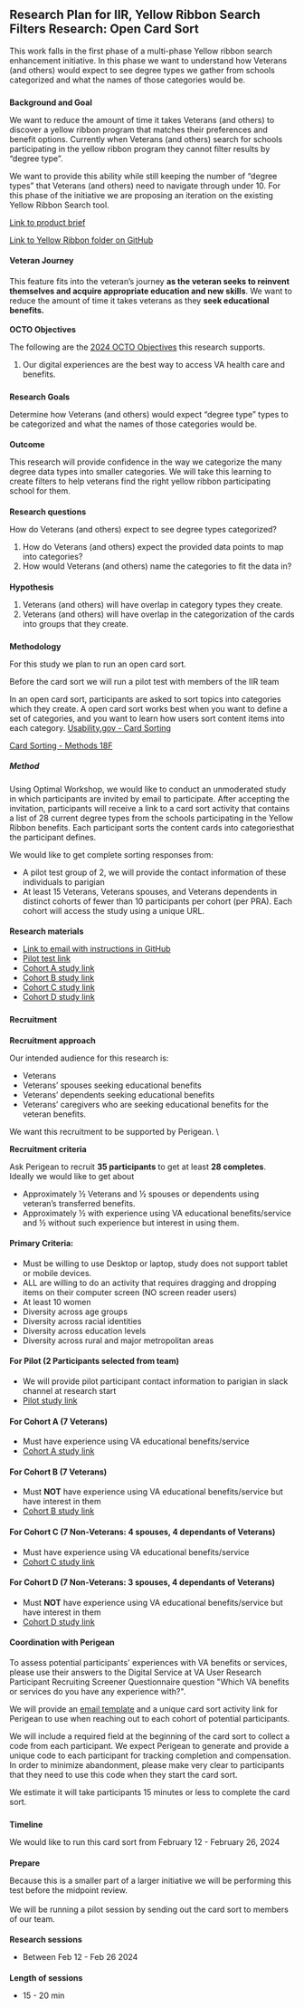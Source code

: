 ## **Research Plan for IIR, Yellow Ribbon Search Filters Research: Open Card Sort**

This work falls in the first phase of a multi-phase Yellow ribbon search enhancement initiative. In this phase we want to understand how Veterans (and others) would expect to see degree types we gather from schools categorized and what the names of those categories would be.


### 
**Background and Goal**

We want to reduce the amount of time it takes Veterans (and others) to discover a yellow ribbon program that matches their preferences and benefit options. Currently when Veterans (and others) search for schools participating in the yellow ribbon program they cannot filter results by “degree type”. 

We want to provide this ability while still keeping the number of “degree types” that Veterans (and others) need to navigate through under 10. For this phase of the initiative we are proposing an iteration on the existing Yellow Ribbon Search tool.

[Link to product brief](https://github.com/department-of-veterans-affairs/va.gov-team/blob/master/products/find-a-yellow-ribbon-school/2024-02-Degree-Type-Filters/Product%20Brief.md)

[Link to Yellow Ribbon folder on GitHub](https://github.com/department-of-veterans-affairs/va.gov-team/tree/master/products/find-a-yellow-ribbon-school)


#### 
**Veteran Journey**


#### 
This feature fits into the veteran’s journey **as the veteran seeks to reinvent themselves and acquire appropriate education and new skills**. We want to reduce the amount of time it takes veterans as they **seek educational benefits. \
 \
OCTO Objectives**

The following are the [2024 OCTO Objectives](https://gcc02.safelinks.protection.outlook.com/ap/b-59584e83/?url=https%3A%2F%2Fdvagov.sharepoint.com%2F%3Ab%3A%2Fs%2Foitdigitaltransformation%2FERxPpNTQ6RxFlLpEjXbkg4ABaiBTOdXohIZ1OkksPwlnvw%3Fe%3DayadXo&data=05%7C02%7C%7Cae5f6afeb74b455339dc08dc265b522f%7Ce95f1b23abaf45ee821db7ab251ab3bf%7C0%7C0%7C638427420916736422%7CUnknown%7CTWFpbGZsb3d8eyJWIjoiMC4wLjAwMDAiLCJQIjoiV2luMzIiLCJBTiI6Ik1haWwiLCJXVCI6Mn0%3D%7C0%7C%7C%7C&sdata=1aYuaOt60EmaL3HZfegisRQABCw3Kmh%2BOn%2B3MmMjhJk%3D&reserved=0) this research supports.



1. Our digital experiences are the best way to access VA health care and benefits.

### 
**Research Goals**


Determine how Veterans (and others) would expect “degree type” types to be categorized and what the names of those categories would be.


#### 
**Outcome**

This research will provide confidence in the way we categorize the many degree data types into smaller categories. We will take this learning to create filters to help veterans find the right yellow ribbon participating school for them.


#### 
**Research questions**

How do Veterans (and others) expect to see degree types categorized?



1. How do Veterans (and others) expect the provided data points to map into categories?
2. How would Veterans (and others) name the categories to fit the data in?

#### 
**Hypothesis**

1. Veterans (and others) will have overlap in category types they create.
2. Veterans (and others) will have overlap in the categorization of the cards into groups that they create.

### 
**Methodology**


For this study we plan to run an open card sort.


Before the card sort we will run a pilot test with members of the IIR team

In an open card sort, participants are asked to sort topics into categories which they create. A open card sort works best when you want to define a set of categories, and you want to learn how users sort content items into each category. [Usability.gov - Card Sorting](https://www.usability.gov/how-to-and-tools/methods/card-sorting.html)

[Card Sorting - Methods 18F](https://methods.18f.gov/validate/card-sorting/)


##### **Method**

Using Optimal Workshop, we would like to conduct an unmoderated study in which participants are invited by email to participate. After accepting the invitation, participants will receive a link to a card sort activity that contains a list of 28 current degree types from the schools participating in the Yellow Ribbon benefits. Each participant sorts the content cards into categoriesthat the participant defines.

We would like to get complete sorting responses from:



* A pilot test group of 2, we will provide the contact information of these individuals to parigian
* At least 15 Veterans, Veterans spouses, and Veterans dependents in distinct cohorts of fewer than 10 participants per cohort (per PRA). Each cohort will access the study using a unique URL.

#### 
**Research materials**


* [Link to email with instructions in GitHub](https://github.com/department-of-veterans-affairs/va.gov-team/blob/master/products/find-a-yellow-ribbon-school/2024-02-Degree-Type-Filters/mail.md)
* [Pilot test link](https://dj540s05.optimalworkshop.com/optimalsort/pilot)
* [Cohort A study link](https://dj540s05.optimalworkshop.com/optimalsort/a)
* [Cohort B study link](https://dj540s05.optimalworkshop.com/optimalsort/b)
* [Cohort C study link](https://dj540s05.optimalworkshop.com/optimalsort/c)
* [Cohort D study link](https://dj540s05.optimalworkshop.com/optimalsort/d)

### 
**Recruitment**


#### 
**Recruitment approach**


Our intended audience for this research is: 


* Veterans 
* Veterans’ spouses seeking educational benefits 
* Veterans’ dependents seeking educational benefits
* Veterans’ caregivers who are seeking educational benefits for the veteran benefits.

We want this recruitment to be supported by Perigean. \


**Recruitment criteria**

Ask Perigean to recruit **35 participants** to get at least **28 completes**. \
Ideally we would like to get about



* Approximately ½ Veterans and ½ spouses or dependents using veteran’s transferred benefits. 
* Approximately ½ with experience using VA educational benefits/service and ½ without such experience but interest in using them.


#### Primary Criteria:



* Must be willing to use Desktop or laptop, study does not support tablet or mobile devices.
* ALL are willing to do an activity that requires dragging and dropping items on their computer screen (NO screen reader users)
* At least 10 women
* Diversity across age groups
* Diversity across racial identities
* Diversity across education levels
* Diversity across rural and major metropolitan areas


#### For Pilot (2 Participants selected from team)
* We will provide pilot participant contact information to parigian in slack channel at research start
* [Pilot study link](https://dj540s05.optimalworkshop.com/optimalsort/pilot)

#### For Cohort A (7 Veterans)



* Must have experience using VA educational benefits/service
* [Cohort A study link](https://dj540s05.optimalworkshop.com/optimalsort/a)


#### For Cohort B (7 Veterans)



* Must **NOT** have experience using VA educational benefits/service but have interest in them
* [Cohort B study link](https://dj540s05.optimalworkshop.com/optimalsort/B)


#### For Cohort C (7 Non-Veterans: 4 spouses, 4 dependants of Veterans)



* Must have experience using VA educational benefits/service
* [Cohort C study link](https://dj540s05.optimalworkshop.com/optimalsort/C)


#### For Cohort D (7 Non-Veterans: 3 spouses, 4 dependants of Veterans)



* Must **NOT** have experience using VA educational benefits/service but have interest in them
* [Cohort D study link](https://dj540s05.optimalworkshop.com/optimalsort/D)


#### **Coordination with Perigean**

To assess potential participants' experiences with VA benefits or services, please use their answers to the Digital Service at VA User Research Participant Recruiting Screener Questionnaire question "Which VA benefits or services do you have any experience with?".

We will provide an [email template](https://github.com/department-of-veterans-affairs/va.gov-team/blob/master/products/va-mobile-app/ux-research/information-architecture/closed%20card%20sort/closed-card-sort-outreach-email.md) and a unique card sort activity link for Perigean to use when reaching out to each cohort of potential participants.

We will include a required field at the beginning of the card sort to collect a code from each participant. We expect Perigean to generate and provide a unique code to each participant for tracking completion and compensation. In order to minimize abandonment, please make very clear to participants that they need to use this code when they start the card sort.

We estimate it will take participants 15 minutes or less to complete the card sort.


### 
**Timeline**

We would like to run this card sort from February 12 - February 26, 2024


#### 
**Prepare**

Because this is a smaller part of a larger initiative we will be performing this test before the midpoint review. \
 \
We will be running a pilot session by sending out the card sort to members of our team.


#### 
**Research sessions**



* Between Feb 12 - Feb 26 2024

#### 
**Length of sessions**

* 15 - 20 min
